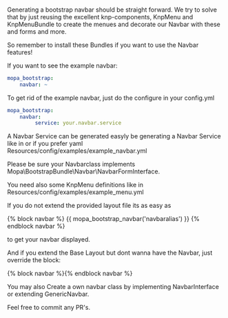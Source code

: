 ###

Generating a bootstrap navbar should be straight forward.
We try to solve that by just reusing the excellent knp-components, KnpMenu and KnpMenuBundle to create the menues and decorate our Navbar with these and forms and more.

So remember to install these Bundles if you want to use the Navbar features!

If you want to see the example navbar:

```yaml
mopa_bootstrap:
    navbar: ~
```

To get rid of the example navbar, just do the configure in your config.yml

```yaml
mopa_bootstrap:
    navbar:
         service: your.navbar.service
```

A Navbar Service can be generated easyly be generating a Navbar Service like in
 or if you prefer yaml Resources/config/examples/example_navbar.yml

Please be sure your Navbarclass implements Mopa\BootstrapBundle\Navbar\NavbarFormInterface.

You need also some KnpMenu definitions like in  
Resources/config/examples/example_menu.yml

If you do not extend the provided layout file its as easy as

{% block navbar %}
   {{ mopa_bootstrap_navbar('navbaralias') }}
{% endblock navbar %}

to get your navbar displayed.

And if you extend the Base Layout but dont wanna have the Navbar, just override the block:

{% block navbar %}{% endblock navbar %}

You may also Create a own navbar class by implementing NavbarInterface or extending GenericNavbar.

Feel free to commit any PR's.
